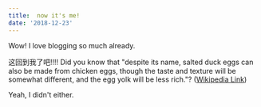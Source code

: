 ```yaml
---
title:  now it's me!
date: '2018-12-23'
---
```


Wow! I love blogging so much already.

 这回到我了吧!!!!
Did you know that "despite its name, salted duck eggs can also be made from
chicken eggs, though the taste and texture will be somewhat different, and the
egg yolk will be less rich."?
([Wikipedia Link](http://en.wikipedia.org/wiki/Salted_duck_egg))

Yeah, I didn't either.
